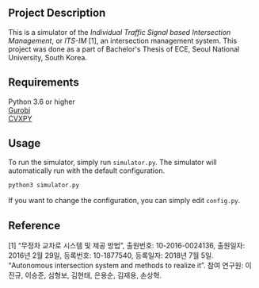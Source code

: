 ## Project Description

This is a simulator of the *Individual Traffic Signal based Intersection Management*, or *ITS-IM* \[1], an intersection management system.
This project was done as a part of Bachelor's Thesis of ECE, Seoul National University, South Korea.

## Requirements

Python 3.6 or higher \
[Gurobi](gurobi.com) \
[CVXPY](cvxpy.org)



## Usage
To run the simulator, simply run `simulator.py`. The simulator will automatically run with the default configuration.
```bash
python3 simulator.py
```
If you want to change the configuration, you can simply edit `config.py`.

## Reference
\[1] “무정차 교차로 시스템 및 제공 방법”, 출원번호: 10-2016-0024136, 출원일자: 2016년 2월 29일, 등록번호: 10-1877540, 등록일자: 2018년 7월 5일. “Autonomous intersection system and methods to realize it”. 참여 연구원: 이진규, 이승준, 심형보, 김현태, 은용순, 김재용, 손상혁.


